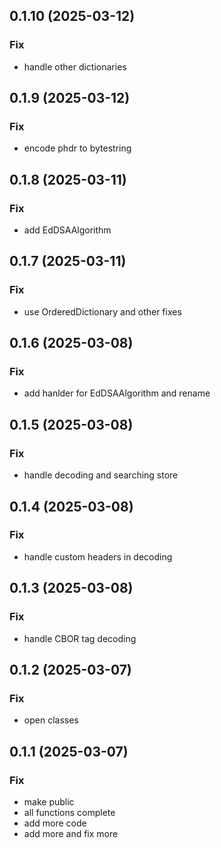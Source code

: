 ## 0.1.10 (2025-03-12)

### Fix

- handle other dictionaries

## 0.1.9 (2025-03-12)

### Fix

- encode phdr to bytestring

## 0.1.8 (2025-03-11)

### Fix

- add EdDSAAlgorithm

## 0.1.7 (2025-03-11)

### Fix

- use OrderedDictionary and other fixes

## 0.1.6 (2025-03-08)

### Fix

- add hanlder for EdDSAAlgorithm and rename

## 0.1.5 (2025-03-08)

### Fix

- handle decoding and searching store

## 0.1.4 (2025-03-08)

### Fix

- handle custom headers in decoding

## 0.1.3 (2025-03-08)

### Fix

- handle CBOR tag decoding

## 0.1.2 (2025-03-07)

### Fix

- open classes

## 0.1.1 (2025-03-07)

### Fix

- make public
- all functions complete
- add more code
- add more and fix more
